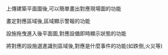 上傳建築平面圖後,可以簡單畫出對應現場圖的功能

畫定對應區域後,區域顯示警報的功能

設施拖曳進入後平面圖,對應設備即時顯示狀態的功能

將對應的設施選進識別區域後,對應是什麼事件的功能(如跌倒,火災等)

